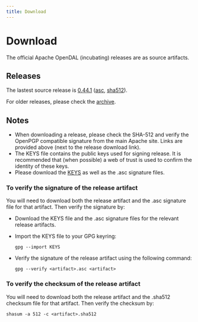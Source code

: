 ```yaml
---
title: Download
---
```


# Download

The official Apache OpenDAL (incubating) releases are as source artifacts.

## Releases

The lastest source release is [0.44.1](
https://www.apache.org/dyn/closer.lua/incubator/opendal/0.44.1/apache-opendal-incubating-0.44.1-src.tar.gz?action=download) ([asc](https://downloads.apache.org/incubator/opendal/0.44.1/apache-opendal-incubating-0.44.1-src.tar.gz.asc),
[sha512](https://downloads.apache.org/incubator/opendal/0.44.1/apache-opendal-incubating-0.44.1-src.tar.gz.sha512)).

For older releases, please check the [archive](https://archive.apache.org/dist/incubator/opendal/).

## Notes

* When downloading a release, please check the SHA-512 and verify the OpenPGP compatible signature from the main Apache site. Links are provided above (next to the release download link).
* The KEYS file contains the public keys used for signing release. It is recommended that (when possible) a web of trust is used to confirm the identity of these keys.
* Please download the [KEYS](https://downloads.apache.org/incubator/opendal/KEYS) as well as the .asc signature files.

### To verify the signature of the release artifact

You will need to download both the release artifact and the .asc signature file for that artifact. Then verify the signature by:

* Download the KEYS file and the .asc signature files for the relevant release artifacts.
* Import the KEYS file to your GPG keyring: 

    ```shell
    gpg --import KEYS
    ```

* Verify the signature of the release artifact using the following command:
  
    ```shell
    gpg --verify <artifact>.asc <artifact>
    ```

### To verify the checksum of the release artifact

You will need to download both the release artifact and the .sha512 checksum file for that artifact. Then verify the checksum by:

```shell
shasum -a 512 -c <artifact>.sha512
```
